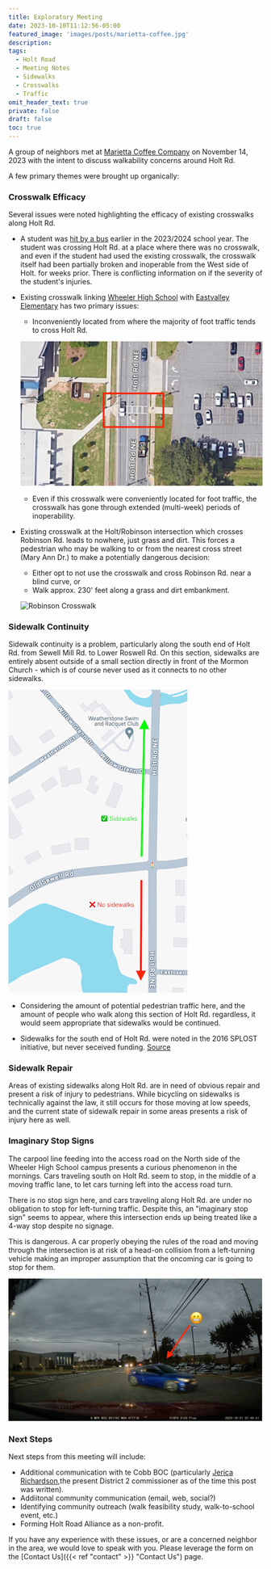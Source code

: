 ```yaml
---
title: Exploratory Meeting
date: 2023-10-10T11:12:56-05:00
featured_image: 'images/posts/marietta-coffee.jpg'
description:
tags:
  - Holt Road
  - Meeting Notes
  - Sidewalks
  - Crosswalks
  - Traffic
omit_header_text: true
private: false
draft: false
toc: true
---
```


A group of neighbors met at [Marietta Coffee Company](https://mariettacoffeecompany.com)
on November 14, 2023 with the intent to discuss walkability concerns around
Holt Rd.

A few primary themes were brought up organically:

### Crosswalk Efficacy

Several issues were noted highlighting the efficacy of existing crosswalks
along Holt Rd.

- A student was [hit by a bus](https://www.mdjonline.com/news/police_fire/wheeler-high-school-student-struck-by-school-bus/article_3144bec8-43b1-11ee-99ad-d30c2ddc7659.html) earlier in the 2023/2024
school year.  The student was crossing Holt Rd. at a place where there was no
crosswalk, and even if the student had used the existing crosswalk, the crosswalk
itself had been partially broken and inoperable from the West side of Holt.
for weeks prior.  There is conflicting information on if the severity of the
student's injuries.
- Existing crosswalk linking [Wheeler High School](https://cobbk12.org/Wheeler)
with [Eastvalley Elementary](https://cobbk12.org/eastvalley) has two primary
issues:
  - Inconveniently located from where the majority of foot traffic tends to
  cross Holt Rd.

  ![Wheeler Crosswalk](images/holt-crosswalk-wheeler.png "Wheeler Crosswalk")

  - Even if this crosswalk were conveniently located for foot traffic, the 
  crosswalk has gone through extended (multi-week) periods of inoperability.

- Existing crosswalk at the Holt/Robinson intersection which crosses Robinson Rd.
leads to nowhere, just grass and dirt.  This forces a pedestrian who may be
walking to or from the nearest cross street (Mary Ann Dr.) to make a potentially
dangerous decision:
  - Either opt to not use the crosswalk and cross Robinson Rd. near a blind
  curve, or
  - Walk approx. 230' feet along a grass and dirt embankment.

  ![Robinson Crosswalk](images/holt-crosswalk-robinson.jpg "Robinson Crosswalk")

### Sidewalk Continuity

Sidewalk continuity is a problem, particularly along the south end of Holt Rd.
from Sewell Mill Rd. to Lower Roswell Rd.  On this section, sidewalks are 
entirely absent outside of a small section directly in front of the Mormon
Church - which is of course never used as it connects to no other sidewalks.

![Missing Sidewalks](images/no-sidewalks.png "Missing Sidewalks")

- Considering the amount of potential pedestrian traffic here, and the amount
of people who walk along this section of Holt Rd. regardless, it would seem
appropriate that sidewalks would be continued.

- Sidewalks for the south end of Holt Rd. were noted in the 2016 SPLOST initiative,
but never seceived funding. [Source](https://s3.us-west-2.amazonaws.com/cobbcounty.org.if-us-west-2/prod/2022-08/2016-SPLOST-Status-08-03-2022.pdf)

### Sidewalk Repair

Areas of existing sidewalks along Holt Rd. are in need of obvious repair and
present a risk of injury to pedestrians.  While bicycling on sidewalks is 
technically against the law, it still occurs for those moving at low speeds, and 
the current state of sidewalk repair in some areas presents a risk of injury 
here as well.

### Imaginary Stop Signs

The carpool line feeding into the access road on the North side of the Wheeler
High School campus presents a curious phenomenon in the mornings.  Cars
traveling south on Holt Rd. seem to stop, in the middle of a moving traffic lane,
to let cars turning left into the access road turn.

There is no stop sign here, and cars traveling along Holt Rd. are under no 
obligation to stop for left-turning traffic.  Despite this, an "imaginary stop 
sign" seems to appear, where this intersection ends up being treated like a
4-way stop despite no signage.

This is dangerous.  A car properly obeying the rules of the road and moving
through the intersection is at risk of a head-on collision from a left-turning
vehicle making an improper assumption that the oncoming car is going to stop
for them.

![Imaginary Stop Sign](images/imaginary-stop-sign.png "Imaginary Stop Sign")

### Next Steps

Next steps from this meeting will include:

- Additional communication with te Cobb BOC (particularly [Jerica Richardson](https://www.cobbcounty.org/board/district-commissioners/district-2-commissioner),the present District 2 commissioner as of the time this 
post was written).
- Addiitonal community communication (email, web, social?)
- Identifying community outreach (walk feasibility study, walk-to-school event,
etc.)
- Forming Holt Road Alliance as a non-profit.

If you have any experience with these issues, or are a concerned neighbor in
the area, we would love to speak with you.  Please leverage the form on the
[Contact Us]({{< ref "contact" >}} "Contact Us") page.